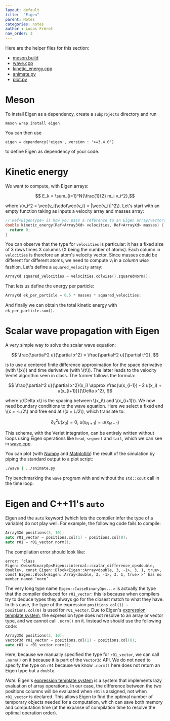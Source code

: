 ```yaml
---
layout: default
title:  "Eigen"
parent: Notes
categories: notes
author : Lucas Frérot
nav_order: 3
---
```


Here are the helper files for this section:

- [meson.build](eigen/meson.build)
- [wave.cpp](eigen/wave.cpp)
- [kinetic_energy.cpp](eigen/kinetic_energy.cpp)
- [animate.py](eigen/animate.py)
- [plot.py](eigen/plot.py)

# Meson

To install Eigen as a dependency, create a `subprojects` directory and run
```
meson wrap install eigen
```
You can then use
```meson
eigen = dependency('eigen', version : '>=3.4.0')
```
to define Eigen as dependency of your code. 

# Kinetic energy

We want to compute, with Eigen arrays:

$$ E_k = \sum_{i=1}^N{\frac{1}{2} m_i v_i^2},$$

where \\(v_i^2 = \vec{v_i}\cdot\vec{v_i} = \|\vec{v_i}\|^2\\). Let's start with an
empty function taking as inputs a velocity array and masses array:

```cpp
// Ref<EigenType> is how you pass a reference to an Eigen array/vector/matrix
double kinetic_energy(Ref<Array3Xd> velocities, Ref<ArrayXd> masses) {
  return 0;
}
```

You can observe that the type for `velocities` is particular: it has a fixed
size of 3 rows times X columns (X being the number of atoms). Each column in
`velocities` is therefore an atom's velocity vector. Since masses could be
different for different atoms, we need to compute $v_i$ in a *column wise*
fashion. Let's define a `squared_velocity` array:

```cpp
ArrayXd squared_velocities = velocities.colwise().squaredNorm();
```

That lets us define the energy per particle:

```cpp
ArrayXd ek_per_particle = 0.5 * masses * squared_velocities;
```

And finally we can obtain the total kinetic energy with `ek_per_particle.sum()`.

# Scalar wave propagation with Eigen

A very simple way to solve the scalar wave equation:

$$ \frac{\partial^2 u}{\partial x^2} = \frac{\partial^2 u}{\partial t^2}, $$

is to use a centered finite difference approximation for the space derivative
(with \\(x\\)) and time derivative (with \\(t\\)). The latter leads to the velocity
Verlet algorithm seen in class. The former follows the formula:

$$ \frac{\partial^2 u}{\partial x^2}(x_i) \approx \frac{u(x_{i-1}) - 2 u(x_i)
      + u(x_{i+1})}{\Delta x^2}, $$
      
where \\(\Delta x\\) is the spacing between \\(x_i\\) and \\(x_{i+1}\\). We now need
boundary conditions to the wave equation. Here we select a fixed end \\(x = -L/2\\) and free
end at \\(x = L/2\\), which translate to:

$$ \partial^2_x u(x_0) = 0,\ u(x_{N+1}) = u(x_{N-1}) $$

This scheme, with the Verlet integration, can be entirely written without loops
using Eigen operations like `head`, `segment` and `tail`, which we can see in
[wave.cpp](eigen/wave.cpp).

You can plot (with [Numpy](https://numpy.org/) and
[Matplotlib](https://matplotlib.org/)) the result of the simulation by piping
the standard output to a plot script:

```bash
./wave | ../animate.py
```

Try benchmarking the `wave` program with and without the `std::cout` call in the
time loop.

# Eigen and C++11's `auto`

Eigen and the `auto` keyword (which lets the compiler infer the type of a
variable) do not play well. For example, the following code fails to compile:

```cpp
Array3Xd positions(3, 10);
auto r01_vector = positions.col(1) - positions.col(0);
auto r01 = r01_vector.norm();
```

The compilation error should look like:

```
error: ‘class Eigen::CwiseBinaryOp<Eigen::internal::scalar_difference_op<double, double>, const Eigen::Block<Eigen::Array<double, 3, -1>, 3, 1, true>, const Eigen::Block<Eigen::Array<double, 3, -1>, 3, 1, true> >’ has no member named ‘norm’
```

The very long type name `Eigen::CwiseBinaryOp<...>` is actually the type that
the compiler deduced for `r01_vector`: this is because when compilers try to
deduce types they always go for the closest match to what they have. In this
case, the type of the expression `positions.col(1) - positions.col(0)` is used
for `r01_vector`. Due to Eigen's [expression template
system](https://eigen.tuxfamily.org/dox/TopicInsideEigenExample.html), the
expression type does not resolve to an array or vector type, and we cannot call
`.norm()` on it. Instead we should use the following code:

```cpp
Array3Xd positions(3, 10);
Vector3d r01_vector = positions.col(1) - positions.col(0);
auto r01 = r01_vector.norm();
```

Here, because we manually specified the type for `r01_vector`, we can call
`.norm()` on it because it is part of the `Vector3d` API. We do not need to
specify the type on `r01` because we know `.norm()` here does not return an
Eigen type but a `double`.

*Note:* Eigen's [expression template
system](https://eigen.tuxfamily.org/dox/TopicInsideEigenExample.html) is a
system that implements lazy evaluation of array operations. In our case, the
difference between the two positions columns will be evaluated when `r01` is
assigned, not when `r01_vector` is declared. This allows Eigen to find the
optimal number of temporary objects needed for a computation, which can save
both memory and computation time (at the expanse of compilation time to resolve
the optimal operation order).
